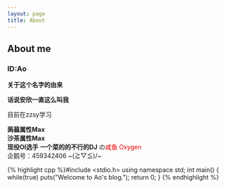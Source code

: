 ```yaml
---
layout: page
title: About
---
```

## About me

### **ID:Ao**

**关于这个名字的由来**

**话说安欣一直这么叫我**

目前在zzsy学习

**蒟蒻属性Max**   
**沙茶属性Max**  
**现役OI选手**
**一个菜的的不行的DJ**
の<font color = "#EE0000">咸鱼 Oxygen</font>   
企鹅号：459342406
~\(≧▽≦)/~   

{% highlight cpp %}#include <stdio.h>
using namespace std;
int main() {
  while(true) puts("Welcome to Ao's blog.");
  return 0;
}
{% endhighlight %}
